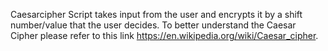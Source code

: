 
Caesarcipher Script takes input from the user and encrypts it by a shift number/value that the user decides.
To better understand the Caesar Cipher please refer to this link https://en.wikipedia.org/wiki/Caesar_cipher.
